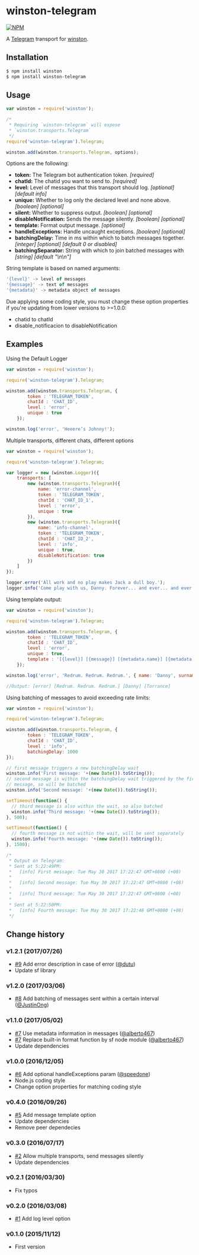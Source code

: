 # winston-telegram

[![NPM](https://nodei.co/npm/winston-telegram.png?downloads=true&downloadRank=true&stars=true)](https://nodei.co/npm/winston-telegram/)

A [Telegram][0] transport for [winston][1].

## Installation

``` sh
$ npm install winston
$ npm install winston-telegram
```

## Usage
``` js
var winston = require('winston');

/*
 * Requiring `winston-telegram` will expose
 * `winston.transports.Telegram`
 */
require('winston-telegram').Telegram;

winston.add(winston.transports.Telegram, options);
```

Options are the following:

* __token:__ The Telegram bot authentication token. *[required]*
* __chatId:__ The chatid you want to send to. *[required]*
* __level:__ Level of messages that this transport should log. *[optional]* *[default info]*
* __unique:__ Whether to log only the declared level and none above. *[boolean]* *[optional]*
* __silent:__ Whether to suppress output. *[boolean]* *[optional]*
* __disableNotification:__ Sends the message silently. *[boolean]* *[optional]*
* __template:__ Format output message. *[optional]*
* __handleExceptions:__ Handle uncaught exceptions. *[boolean]* *[optional]*
* __batchingDelay:__ Time in ms within which to batch messages together. *[integer]* *[optional]* *[default 0 or disabled]*
* __batchingSeparator:__ String with which to join batched messages with *[string]* *[default "\n\n"]*

String template is based on named arguments:
``` js
'{level}' -> level of messages
'{message}' -> text of messages
'{metadata}' -> metadata object of messages
```

Due applying some coding style, you must change these option properties if you're updating from lower versions to >=1.0.0:

- chatid to chatId
- disable_notificacion to disableNotification

## Examples
Using the Default Logger
``` js
var winston = require('winston');

require('winston-telegram').Telegram;

winston.add(winston.transports.Telegram, {
		token : 'TELEGRAM_TOKEN',
		chatId : 'CHAT_ID',
		level : 'error',
		unique : true
    });

winston.log('error', 'Heeere’s Johnny!');
```
Multiple transports, different chats, different options
``` js
var winston = require('winston');

require('winston-telegram').Telegram;

var logger = new (winston.Logger)({
	transports: [
		new (winston.transports.Telegram)({
			name: 'error-channel',
			token : 'TELEGRAM_TOKEN',
			chatId : 'CHAT_ID_1',
			level : 'error',
			unique : true
		}),
		new (winston.transports.Telegram)({
			name: 'info-channel',
			token : 'TELEGRAM_TOKEN',
			chatId : 'CHAT_ID_2',
			level : 'info',
			unique : true,
			disableNotification: true
		})
	]
});

logger.error('All work and no play makes Jack a dull boy.');
logger.info('Come play with us, Danny. Forever... and ever... and ever.');
```

Using template output:
``` js
var winston = require('winston');

require('winston-telegram').Telegram;

winston.add(winston.transports.Telegram, {
		token : 'TELEGRAM_TOKEN',
		chatId : 'CHAT_ID',
		level : 'error',
		unique : true,
		template : '[{level}] [{message}] [{metadata.name}] [{metadata.surname}]'
    });

winston.log('error', 'Redrum. Redrum. Redrum.', { name: 'Danny', surname: 'Torrance' });

//Output: [error] [Redrum. Redrum. Redrum.] [Danny] [Torrance]
```

Using batching of messages to avoid exceeding rate limits:
``` js
var winston = require('winston');

require('winston-telegram').Telegram;

winston.add(winston.transports.Telegram, {
		token : 'TELEGRAM_TOKEN',
		chatId : 'CHAT_ID',
		level : 'info',
		batchingDelay: 1000
});

// first message triggers a new batchingDelay wait
winston.info('First message: '+(new Date()).toString());
// second message is within the batchingDelay wait triggered by the first
// message, so will be batched
winston.info('Second message: '+(new Date()).toString());

setTimeout(function() {
  // third message is also within the wait, so also batched
  winston.info('Third message: '+(new Date()).toString());
}, 500);

setTimeout(function() {
  // fourth message is not within the wait, will be sent separately
  winston.info('Fourth message: '+(new Date()).toString());
}, 1500);

/*
 * Output on Telegram:
 * Sent at 5:22:49PM:
 *   [info] First message: Tue May 30 2017 17:22:47 GMT+0800 (+08)
 *
 *   [info] Second message: Tue May 30 2017 17:22:47 GMT+0800 (+08)
 *
 *   [info] Third message: Tue May 30 2017 17:22:47 GMT+0800 (+08)
 *
 * Sent at 5:22:50PM:
 *   [info] Fourth message: Tue May 30 2017 17:22:48 GMT+0800 (+08)
 */
```

## Change history

### v1.2.1 (2017/07/26)
- [#9](https://github.com/ivanmarban/winston-telegram/pull/9) Add error description in case of error ([@dutu][5])
- Update sf library

### v1.2.0 (2017/03/06)
- [#8](https://github.com/ivanmarban/winston-telegram/pull/8) Add batching of messages sent within a certain interval ([@JustinOng][4])

### v1.1.0 (2017/05/02)
- [#7](https://github.com/ivanmarban/winston-telegram/pull/7) Use metadata information in messages ([@alberto467][3])
- [#7](https://github.com/ivanmarban/winston-telegram/pull/7) Replace built-in format function by sf node module ([@alberto467][3])
- Update dependencies

### v1.0.0 (2016/12/05)
- [#6](https://github.com/ivanmarban/winston-telegram/pull/6) Add optional handleExceptions param ([@speedone][2])
- Node.js coding style
- Change option properties for matching coding style

### v0.4.0 (2016/09/26)
- [#5](https://github.com/ivanmarban/winston-telegram/issues/5) Add message template option
- Update dependencies
- Remove peer dependecies

### v0.3.0 (2016/07/17)
- [#2](https://github.com/ivanmarban/winston-telegram/issues/2) Allow multiple transports, send messages silently
- Update dependencies

### v0.2.1 (2016/03/30)
- Fix typos

### v0.2.0 (2016/03/08)
- [#1](https://github.com/ivanmarban/winston-telegram/issues/1) Add log level option

### v0.1.0 (2015/11/12)
- First version

[0]: https://telegram.org/
[1]: https://github.com/flatiron/winston
[2]: https://github.com/speedone
[3]: https://github.com/alberto467
[4]: https://github.com/JustinOng
[5]: https://github.com/dutu